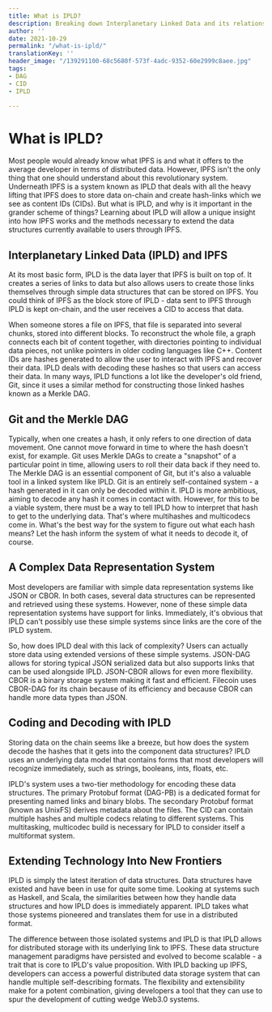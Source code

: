 ```yaml
---
title: What is IPLD?
description: Breaking down Interplanetary Linked Data and its relationship to IPFS.
author: ''
date: 2021-10-29
permalink: "/what-is-ipld/"
translationKey: ''
header_image: "/139291100-68c5680f-573f-4adc-9352-60e2999c8aee.jpg"
tags:
- DAG
- CID
- IPLD

---
```

# **What is IPLD?**

Most people would already know what IPFS is and what it offers to the average developer in terms of distributed data. However, IPFS isn't the only thing that one should understand about this revolutionary system. Underneath IPFS is a system known as IPLD that deals with all the heavy lifting that IPFS does to store data on-chain and create hash-links which we see as content IDs (CIDs). But what is IPLD, and why is it important in the grander scheme of things? Learning about IPLD will allow a unique insight into how IPFS works and the methods necessary to extend the data structures currently available to users through IPFS.

## **Interplanetary Linked Data (IPLD) and IPFS**

At its most basic form, IPLD is the data layer that IPFS is built on top of. It creates a series of links to data but also allows users to create those links themselves through simple data structures that can be stored on IPFS. You could think of IPFS as the block store of IPLD - data sent to IPFS through IPLD is kept on-chain, and the user receives a CID to access that data.

When someone stores a file on IPFS, that file is separated into several chunks, stored into different blocks. To reconstruct the whole file, a graph connects each bit of content together, with directories pointing to individual data pieces, not unlike pointers in older coding languages like C++. Content IDs are hashes generated to allow the user to interact with IPFS and recover their data. IPLD deals with decoding these hashes so that users can access their data. In many ways, IPLD functions a lot like the developer's old friend, Git, since it uses a similar method for constructing those linked hashes known as a Merkle DAG.

## **Git and the Merkle DAG**

Typically, when one creates a hash, it only refers to one direction of data movement. One cannot move forward in time to where the hash doesn't exist, for example. Git uses Merkle DAGs to create a "snapshot" of a particular point in time, allowing users to roll their data back if they need to. The Merkle DAG is an essential component of Git, but it's also a valuable tool in a linked system like IPLD. Git is an entirely self-contained system - a hash generated in it can only be decoded within it. IPLD is more ambitious, aiming to decode any hash it comes in contact with. However, for this to be a viable system, there must be a way to tell IPLD how to interpret that hash to get to the underlying data. That's where multihashes and multicodecs come in. What's the best way for the system to figure out what each hash means? Let the hash inform the system of what it needs to decode it, of course.

## **A Complex Data Representation System**

Most developers are familiar with simple data representation systems like JSON or CBOR. In both cases, several data structures can be represented and retrieved using these systems. However, none of these simple data representation systems have support for links. Immediately, it's obvious that IPLD can't possibly use these simple systems since links are the core of the IPLD system.

So, how does IPLD deal with this lack of complexity? Users can actually store data using extended versions of these simple systems. JSON-DAG allows for storing typical JSON serialized data but also supports links that can be used alongside IPLD. JSON-CBOR allows for even more flexibility. CBOR is a binary storage system making it fast and efficient. Filecoin uses CBOR-DAG for its chain because of its efficiency and because CBOR can handle more data types than JSON.

## **Coding and Decoding with IPLD**

Storing data on the chain seems like a breeze, but how does the system decode the hashes that it gets into the component data structures? IPLD uses an underlying data model that contains forms that most developers will recognize immediately, such as strings, booleans, ints, floats, etc.

IPLD's system uses a two-tier methodology for encoding these data structures. The primary Protobuf format (DAG-PB) is a dedicated format for presenting named links and binary blobs. The secondary Protobuf format (known as UnixFS) derives metadata about the files. The CID can contain multiple hashes and multiple codecs relating to different systems. This multitasking, multicodec build is necessary for IPLD to consider itself a multiformat system.

## **Extending Technology Into New Frontiers**

IPLD is simply the latest iteration of data structures. Data structures have existed and have been in use for quite some time. Looking at systems such as Haskell, and Scala, the similarities between how they handle data structures and how IPLD does is immediately apparent. IPLD takes what those systems pioneered and translates them for use in a distributed format.

The difference between those isolated systems and IPLD is that IPLD allows for distributed storage with its underlying link to IPFS. These data structure management paradigms have persisted and evolved to become scalable - a trait that is core to IPLD's value proposition. With IPLD backing up IPFS, developers can access a powerful distributed data storage system that can handle multiple self-describing formats. The flexibility and extensibility make for a potent combination, giving developers a tool that they can use to spur the development of cutting wedge Web3.0 systems.